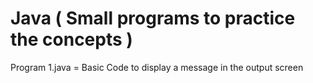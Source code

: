# Java ( Small programs to practice the concepts )

Program 1.java  = Basic Code to display a message in the output screen
